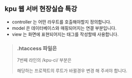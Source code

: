 ## kpu 웹 서버 현장실습 특강

+ controller 는 어떤 라우트를 호출해야할지 정의합니다.
+ model 은 데이터베이스와 매핑되어지는 연결 부분입니다.
+ view 는 화면에 표현되어지는 태그를 작성할때 사용합니다.

> ### .htaccess 파일은
> 7번째 라인의 /kpu-ci/ 부분은
> 
> 해당하는 프로젝트의 루트가 바뀔경우 변경 해 주셔야 합니다.